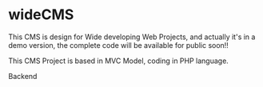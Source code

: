 # wideCMS
This CMS is design for Wide developing Web Projects, and actually it's in a demo version, the complete code will be available for public soon!!

This CMS Project is based in MVC Model, coding in PHP language.

Backend 
